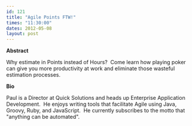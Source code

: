 ```yaml
---
id: 121
title: "Agile Points FTW!"
times: "11:30:00"
dates: 2012-05-08
layout: post
---
```

 **Abstract**

Why estimate in Points instead of Hours?&nbsp; Come learn how playing poker can give you more productivity at work and eliminate those wasteful estimation processes.  

**Bio**

Paul is a Director at Quick Solutions and heads up Enterprise Application Development.&nbsp; He enjoys writing tools that facilitate Agile using Java, Groovy, Ruby, and JavaScript.&nbsp; He currently subscribes to the motto that "anything can be automated".


